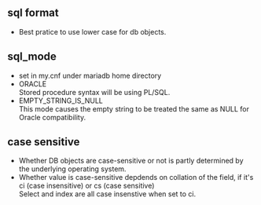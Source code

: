 ## sql format
- Best pratice to use lower case for db objects.

## sql_mode
- set in my.cnf under mariadb home directory
- ORACLE  
  Stored procedure syntax will be using PL/SQL.
- EMPTY_STRING_IS_NULL  
  This mode causes the empty string to be treated the same as NULL for Oracle compatibility.

## case sensitive
- Whether DB objects are case-sensitive or not is partly determined by the underlying operating system.
- Whether value is case-sensitive depdends on collation of the field, if it's ci (case insensitive) or cs (case sensitive)  
  Select and index are all case insenstive when set to ci.


